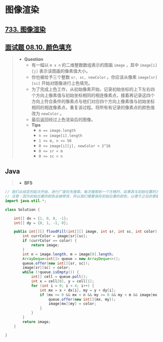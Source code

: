 # 图像渲染

## [733. 图像渲染](https://leetcode.cn/problems/flood-fill/)

## [面试题 08.10. 颜色填充](https://leetcode.cn/problems/color-fill-lcci/)

> - **Question**
>   - 有一幅以 `m x n` 的二维整数数组表示的图画 `image` ，其中 `image[i][j]` 表示该图画的像素值大小。
>   - 你也被给予三个整数 `sr, sc, newColor` 。你应该从像素 `image[sr][sc]` 开始对图像进行上色填充。
>   - 为了完成上色工作，从初始像素开始，记录初始坐标的上下左右四个方向上像素值与初始坐标相同的相连像素点，接着再记录这四个方向上符合条件的像素点与他们对应四个方向上像素值与初始坐标相同的相连像素点，重复该过程。将所有有记录的像素点的颜色值改为 `newColor` 。
>   - 最后返回经过上色渲染后的图像。
>   - **Tips**
>     - `m == image.length`
>     - `n == image[i].length`
>     - `1 <= m, n <= 50`
>     - `0 <= image[i][j], newColor < 2^16`
>     - `0 <= sr < m`
>     - `0 <= sc < n`

## Java

> - **BFS**

```java
// 我们从给定的起点开始，进行广度优先搜索。每次搜索到一个方格时，如果其与初始位置的方格颜色相同，就将该方格加入队列，并将该方格的颜色更新，以防止重复入队。
// 注意：因为初始位置的颜色会被修改，所以我们需要保存初始位置的颜色，以便于之后的更新操作。
import java.util.*;

class Solution {

    int[] dx = {1, 0, 0, -1};
    int[] dy = {0, 1, -1, 0};

    public int[][] floodFill(int[][] image, int sr, int sc, int color) {
        int currColor = image[sr][sc];
        if (currColor == color) {
            return image;
        }
        int n = image.length, m = image[0].length;
        ArrayDeque<int[]> queue = new ArrayDeque<>();
        queue.offer(new int[]{sr, sc});
        image[sr][sc] = color;
        while (!queue.isEmpty()) {
            int[] cell = queue.poll();
            int x = cell[0], y = cell[1];
            for (int i = 0; i < 4; i++) {
                int mx = x + dx[i], my = y + dy[i];
                if (mx >= 0 && mx < n && my >= 0 && my < m && image[mx][my] == currColor) {
                    queue.offer(new int[]{mx, my});
                    image[mx][my] = color;
                }
            }
        }
        return image;
    }

}
```
